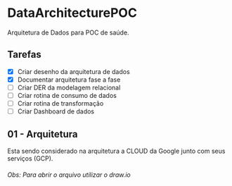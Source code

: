 # DataArchitecturePOC

Arquitetura de Dados para POC de saúde.

## Tarefas

- [X] Criar desenho da arquitetura de dados
- [X] Documentar arquitetura fase a fase
- [ ] Criar DER da modelagem relacional
- [ ] Criar rotina de consumo de dados
- [ ] Criar rotina de transformação
- [ ] Criar Dashboard de dados

## 01 - Arquitetura

Esta sendo considerado na arquitetura a CLOUD da Google junto com seus serviços (GCP).

###### Obs: Para abrir o arquivo utilizar o draw.io
